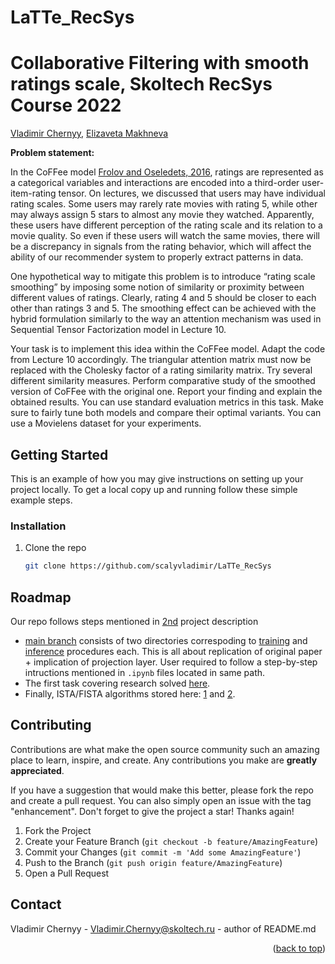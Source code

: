 # LaTTe_RecSys
# Collaborative Filtering with smooth ratings scale, Skoltech RecSys Course 2022

[Vladimir Chernyy](https://github.com/scalyvladimir), [Elizaveta Makhneva](https://github.com/elizacc)

**Problem statement:**

In the CoFFee model [Frolov and Oseledets, 2016](https://arxiv.org/pdf/1807.10634.pdf), ratings are represented as a categorical variables and
interactions are encoded into a third-order user-item-rating tensor. On lectures, we discussed that users may have individual rating scales. Some users may rarely rate movies with rating 5, while other may always assign 5 stars to almost any movie they watched. Apparently, these users have different perception of the rating scale and its relation to a movie quality. So even if these users will watch the same movies, there will
be a discrepancy in signals from the rating behavior, which will affect the ability of our recommender system
to properly extract patterns in data.

One hypothetical way to mitigate this problem is to introduce “rating scale smoothing” by imposing
some notion of similarity or proximity between different values of ratings. Clearly, rating 4 and 5 should be
closer to each other than ratings 3 and 5. The smoothing effect can be achieved with the hybrid formulation
similarly to the way an attention mechanism was used in Sequential Tensor Factorization model in Lecture
10.

Your task is to implement this idea within the CoFFee model. Adapt the code from Lecture 10 accordingly.
The triangular attention matrix must now be replaced with the Cholesky factor of a rating similarity matrix.
Try several different similarity measures. Perform comparative study of the smoothed version of CoFFee with the original one. Report your finding and explain the obtained results. You can use standard evaluation metrics in this task. Make sure to fairly tune both models and compare their optimal variants. You can use a Movielens dataset for your experiments.

<!-- GETTING STARTED -->
## Getting Started

This is an example of how you may give instructions on setting up your project locally.
To get a local copy up and running follow these simple example steps.

### Installation

1. Clone the repo
   ```sh
   git clone https://github.com/scalyvladimir/LaTTe_RecSys
   ```

<!-- ROADMAP -->
## Roadmap

Our repo follows steps mentioned in [2nd](https://drive.google.com/file/d/1QSgaFGV3dygyWZ2JUkI_GHgAytU5b-sI/view) project description

- [main branch](https://github.com/ctrlzet/imgrestore/tree/main) consists of two directories correspoding to [training](https://github.com/ctrlzet/imgrestore/tree/main/training) and [inference](https://github.com/ctrlzet/imgrestore/tree/main/inference) procedures each. This is all about replication of original paper + implication of projection layer. User required to follow a step-by-step intructions mentioned in `.ipynb` files located in same path.
- The first task covering research solved [here](https://github.com/ctrlzet/imgrestore/blob/main/Research_task1.pdf).
- Finally, ISTA/FISTA algorithms stored here: [1](https://github.com/ctrlzet/imgrestore/tree/ISTA_implementation) and [2](https://github.com/ctrlzet/imgrestore/blob/FISTA_implementation/FISTA.ipynb).

<!-- CONTRIBUTING -->
## Contributing

Contributions are what make the open source community such an amazing place to learn, inspire, and create. Any contributions you make are **greatly appreciated**.

If you have a suggestion that would make this better, please fork the repo and create a pull request. You can also simply open an issue with the tag "enhancement".
Don't forget to give the project a star! Thanks again!

1. Fork the Project
2. Create your Feature Branch (`git checkout -b feature/AmazingFeature`)
3. Commit your Changes (`git commit -m 'Add some AmazingFeature'`)
4. Push to the Branch (`git push origin feature/AmazingFeature`)
5. Open a Pull Request

<!-- CONTACT -->
## Contact

Vladimir Chernyy - Vladimir.Chernyy@skoltech.ru - author of README.md

<!-- MARKDOWN LINKS & IMAGES -->
<!-- https://www.markdownguide.org/basic-syntax/#reference-style-links -->
[contributors-shield]: https://img.shields.io/github/contributors/github_username/repo_name.svg?style=for-the-badge
[contributors-url]: https://github.com/github_username/repo_name/graphs/contributors

<p align="right">(<a href="#top">back to top</a>)</p>
